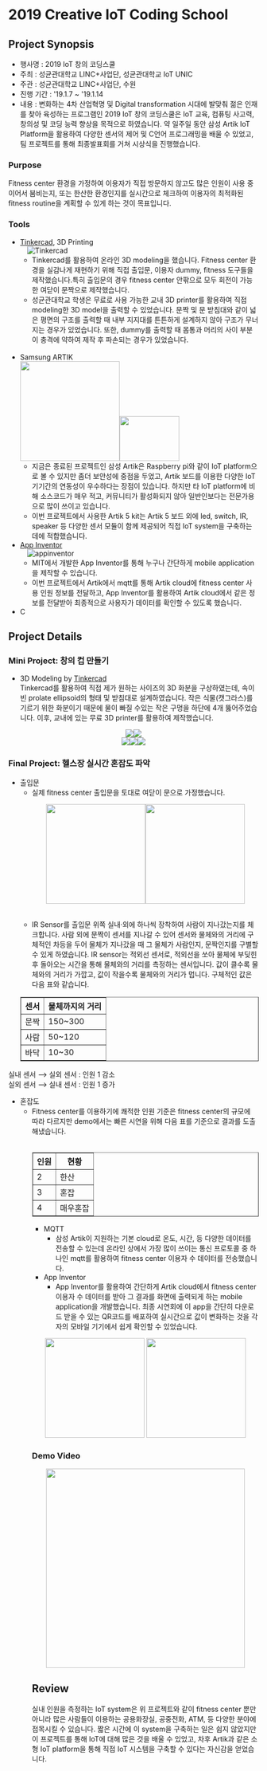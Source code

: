 # 2019 Creative IoT Coding School

## Project Synopsis
- 행사명 : 2019 IoT 창의 코딩스쿨
- 주최 : 성균관대학교 LINC+사업단, 성균관대학교 IoT UNIC
- 주관 : 성균관대학교 LINC+사업단, 수원
- 진행 기간 : '19.1.7 ~ '19.1.14
- 내용 : 변화하는 4차 산업혁명 및 Digital transformation 시대에 발맞춰 젊은 인재를 찾아 육성하는 프로그램인 2019 IoT 창의 코딩스쿨은 IoT 교육, 컴퓨팅 사고력, 창의성 및 코딩 능력 향상을 목적으로 하였습니다. 약 일주일 동안 삼성 Artik IoT Platform을 활용하여 다양한 센서의 제어 및 C언어 프로그래밍을 배울 수 있었고, 팀 프로젝트를 통해 최종발표회를 거쳐 시상식을 진행했습니다.
### Purpose
Fitness center 환경을 가정하여 이용자가 직접 방문하지 않고도 많은 인원이 사용 중이어서 붐비는지, 또는 한산한 환경인지를 실시간으로 체크하여 이용자의 최적화된 fitness routine을 계획할 수 있게 하는 것이 목표입니다.
### Tools
- <a href=https://www.tinkercad.com/>Tinkercad</a>, 3D Printing<br>&emsp;![Tinkercad](https://blog.tinkercad.com/hs-fs/hubfs/2019-TinkerCad/tc-logo.png?width=61&name=tc-logo.png)
  - Tinkercad를 활용하여 온라인 3D modeling을 했습니다. Fitness center 환경을 실감나게 재현하기 위해 직접 출입문, 이용자 dummy, fitness 도구들을 제작했습니다.특히 출입문의 경우 fitness center 안팎으로 모두 회전이 가능한 여닫이 문짝으로 제작했습니다.
  - 성균관대학교 학생은 무료로 사용 가능한 교내 3D printer를 활용하여 직접 modeling한 3D model을 출력할 수 있었습니다. 문짝 및 문 받침대와 같이 넓은 평면의 구조를 출력할 때 내부 지지대를 튼튼하게 설계하지 않아 구조가 무너지는 경우가 있었습니다. 또한, dummy를 출력할 때 몸통과 머리의 사이 부분이 충격에 약하여 제작 후 파손되는 경우가 있었습니다.<br><br>
- Samsung ARTIK<br><img src=https://static.htecgroup.com/uploads/2018/07/artic.png width="200"><img src=https://www.cnx-software.com/wp-content/uploads/2016/10/Samsung-Artik-0-Development-Kit.jpg width="120" height="90">
  - 지금은 종료된 프로젝트인 삼성 Artik은 Raspberry pi와 같이 IoT platform으로 볼 수 있지만 좀더 보안성에 중점을 두었고, Artik 보드를 이용한 다양한 IoT 기기간의 연동성이 우수하다는 장점이 있습니다. 하지만 타 IoT platform에 비해 소스코드가 매우 적고, 커뮤니티가 활성화되지 않아 일반인보다는 전문가용으로 많이 쓰이고 있습니다.
  - 이번 프로젝트에서 사용한 Artik 5 kit는 Artik 5 보드 외에 led, switch, IR, speaker 등 다양한 센서 모듈이 함께 제공되어 직접 IoT system을 구축하는 데에 적합했습니다.
- <a href="https://appinventor.mit.edu/">App Inventor</a><br>&emsp;![appinventor](https://appinventor.mit.edu/images/logo.png)
  - MIT에서 개발한 App Inventor를 통해 누구나 간단하게 mobile application을 제작할 수 있습니다.
  - 이번 프로젝트에서 Artik에서 mqtt를 통해 Artik cloud에 fitness center 사용 인원 정보를 전달하고, App Inventor를 활용하여 Artik cloud에서 같은 정보를 전달받아 최종적으로 사용자가 데이터를 확인할 수 있도록 했습니다.
- C

## Project Details
### Mini Project: 창의 컵 만들기
- 3D Modeling by <a href=https://www.tinkercad.com/>Tinkercad</a><br>
Tinkercad를 활용하여 직접 제가 원하는 사이즈의 3D 화분을 구상하였는데, 속이 빈 prolate ellipsoid의 형태 및 받침대로 설계하였습니다. 작은 식물(캣그라스)를 기르기 위한 화분이기 때문에 물이 빠질 수있는 작은 구멍을 하단에 4개 뚫어주었습니다. 이후, 교내에 있는 무료 3D printer를 활용하여 제작했습니다.<br>
<p align="center">
<img src = "https://i.imgur.com/T1iMlpx.png"><img src="https://i.imgur.com/mK2JIZX.png"><br><img src="https://i.imgur.com/xMpt0gU.png"><img src="https://i.imgur.com/k3IK8t4.png"><img src="https://i.imgur.com/GvbyZ7s.png">
</p>

### Final Project: 헬스장 실시간 혼잡도 파악
- 출입문
  - 실제 fitness center 출입문을 토대로 여닫이 문으로 가정했습니다.<br><p align="center"><img src="https://i.imgur.com/b0IcSj7.png" width="200"><img src="https://i.imgur.com/hwrCXn3.png" width="200"></p><br>
  - IR Sensor를 출입문 위쪽 실내&#183;외에 하나씩 장착하여 사람이 지나갔는지를 체크합니다. 사람 외에 문짝이 센서를 지나갈 수 있어 센서와 물체와의 거리에 구체적인 차등을 두어 물체가 지나갔을 때 그 물체가 사람인지, 문짝인지를 구별할 수 있게 하였습니다. IR sensor는 적외선 센서로, 적외선을 쏘아 물체에 부딪힌 후 돌아오는 시간을 통해 물체와의 거리를 측정하는 센서입니다. 값이 클수록 물체와의 거리가 가깝고, 값이 작을수록 물체와의 거리가 멉니다. 구체적인 값은 다음 표와 같습니다.<br>
  <table border="1">
  	<th>센서</th>
  	<th>물체까지의 거리</th>
  	<tr>
  	    <td>문짝</td>
  			<td>150~300</td>
  	</tr>
  	<tr>
  	    <td>사람</td>
  			<td>50~120</td>
  	</tr>
    <tr>
  	    <td>바닥</td>
  			<td>10~30</td>
  	</tr>
  </table>
실내 센서 &xrarr; 실외 센서 : 인원 1 감소<br>
실외 센서 &xrarr; 실내 센서 : 인원 1 증가<br>
  - 혼잡도
      - Fitness center를 이용하기에 쾌적한 인원 기준은 fitness center의 규모에 따라 다르지만 demo에서는 빠른 시연을 위해 다음 표를 기준으로 결과를 도출해냈습니다.<br>
  &emsp;<table border="1">
  	<th>인원</th>
  	<th>현황</th>
  	<tr>
  	    <td>2</td>
  			<td>한산</td>
  	</tr>
  	<tr>
  	    <td>3</td>
  			<td>혼잡</td>
  	</tr>
    <tr>
  	    <td>4</td>
  			<td>매우혼잡</td>
  	</tr>
  </table>

  - MQTT
    - 삼성 Artik이 지원하는 기본 cloud로 온도, 시간, 등 다양한 데이터를 전송할 수 있는데 온라인 상에서 가장 많이 쓰이는 통신 프로토콜 중 하나인 mqtt를 활용하여 fitness center 이용자 수 데이터를 전송했습니다.
  - App Inventor
    - App Inventor를 활용하여 간단하게 Artik cloud에서 fitness center 이용자 수 데이터를 받아 그 결과를 화면에 출력되게 하는 mobile application을 개발했습니다. 최종 시연회에 이 app을 간단히 다운로드 받을 수 있는 QR코드를 배포하여 실시간으로 값이 변화하는 것을 각자의 모바일 기기에서 쉽게 확인할 수 있었습니다.
  <p align="center"><img src="https://i.imgur.com/JdVgnDL.png" width="200"> <img src="https://i.imgur.com/B42uzlf.png" width="200"></p>

### Demo Video
<p align="center">
<img src = https://i.imgur.com/OjymiGy.gif width = "400">
</p>

## Review
실내 인원을 측정하는 IoT system은 위 프로젝트와 같이 fitness center 뿐만 아니라 많은 사람들이 이용하는 공용화장실, 공중전화, ATM, 등 다양한 분야에 접목시킬 수 있습니다. 짧은 시간에 이 system을 구축하는 일은 쉽지 않았지만 이 프로젝트를 통해 IoT에 대해 많은 것을 배울 수 있었고, 차후 Artik과 같은 소형 IoT platform을 통해 직접 IoT 시스템을 구축할 수 있다는 자신감을 얻었습니다.
